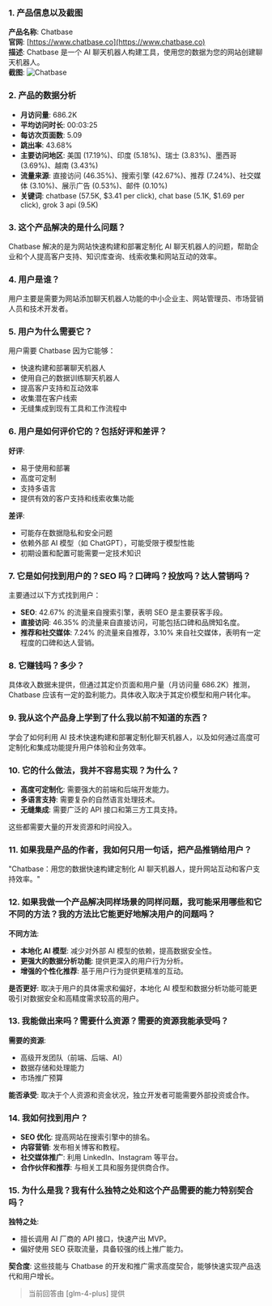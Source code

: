 ### 1. 产品信息以及截图

**产品名称**: Chatbase  
**官网**: [https://www.chatbase.co](https://www.chatbase.co)  
**描述**: Chatbase 是一个 AI 聊天机器人构建工具，使用您的数据为您的网站创建聊天机器人。  
**截图**: ![Chatbase](https://cdn-images.toolify.ai/image/13ab715f21759120e224fb5dd8402c23.jpeg)

### 2. 产品的数据分析

- **月访问量**: 686.2K
- **平均访问时长**: 00:03:25
- **每访次页面数**: 5.09
- **跳出率**: 43.68%
- **主要访问地区**: 美国 (17.19%)、印度 (5.18%)、瑞士 (3.83%)、墨西哥 (3.69%)、越南 (3.43%)
- **流量来源**: 直接访问 (46.35%)、搜索引擎 (42.67%)、推荐 (7.24%)、社交媒体 (3.10%)、展示广告 (0.53%)、邮件 (0.10%)
- **关键词**: chatbase (57.5K, $3.41 per click), chat base (5.1K, $1.69 per click), grok 3 api (9.5K)

### 3. 这个产品解决的是什么问题？

Chatbase 解决的是为网站快速构建和部署定制化 AI 聊天机器人的问题，帮助企业和个人提高客户支持、知识库查询、线索收集和网站互动的效率。

### 4. 用户是谁？

用户主要是需要为网站添加聊天机器人功能的中小企业主、网站管理员、市场营销人员和技术开发者。

### 5. 用户为什么需要它？

用户需要 Chatbase 因为它能够：
- 快速构建和部署聊天机器人
- 使用自己的数据训练聊天机器人
- 提高客户支持和互动效率
- 收集潜在客户线索
- 无缝集成到现有工具和工作流程中

### 6. 用户是如何评价它的？包括好评和差评？

**好评**:
- 易于使用和部署
- 高度可定制
- 支持多语言
- 提供有效的客户支持和线索收集功能

**差评**:
- 可能存在数据隐私和安全问题
- 依赖外部 AI 模型（如 ChatGPT），可能受限于模型性能
- 初期设置和配置可能需要一定技术知识

### 7. 它是如何找到用户的？SEO 吗？口碑吗？投放吗？达人营销吗？

主要通过以下方式找到用户：
- **SEO**: 42.67% 的流量来自搜索引擎，表明 SEO 是主要获客手段。
- **直接访问**: 46.35% 的流量来自直接访问，可能包括口碑和品牌知名度。
- **推荐和社交媒体**: 7.24% 的流量来自推荐，3.10% 来自社交媒体，表明有一定程度的口碑和达人营销。

### 8. 它赚钱吗？多少？

具体收入数据未提供，但通过其定价页面和用户量（月访问量 686.2K）推测，Chatbase 应该有一定的盈利能力。具体收入取决于其定价模型和用户转化率。

### 9. 我从这个产品身上学到了什么我以前不知道的东西？

学会了如何利用 AI 技术快速构建和部署定制化聊天机器人，以及如何通过高度可定制化和集成功能提升用户体验和业务效率。

### 10. 它的什么做法，我并不容易实现？为什么？

- **高度可定制化**: 需要强大的前端和后端开发能力。
- **多语言支持**: 需要复杂的自然语言处理技术。
- **无缝集成**: 需要广泛的 API 接口和第三方工具支持。

这些都需要大量的开发资源和时间投入。

### 11. 如果我是产品的作者，我如何只用一句话，把产品推销给用户？

"Chatbase：用您的数据快速构建定制化 AI 聊天机器人，提升网站互动和客户支持效率。"

### 12. 如果我做一个产品解决同样场景的同样问题，我可能采用哪些和它不同的方法？我的方法比它能更好地解决用户的问题吗？

**不同方法**:
- **本地化 AI 模型**: 减少对外部 AI 模型的依赖，提高数据安全性。
- **更强大的数据分析功能**: 提供更深入的用户行为分析。
- **增强的个性化推荐**: 基于用户行为提供更精准的互动。

**是否更好**:
取决于用户的具体需求和偏好，本地化 AI 模型和数据分析功能可能更吸引对数据安全和高精度需求较高的用户。

### 13. 我能做出来吗？需要什么资源？需要的资源我能承受吗？

**需要的资源**:
- 高级开发团队（前端、后端、AI）
- 数据存储和处理能力
- 市场推广预算

**能否承受**:
取决于个人资源和资金状况，独立开发者可能需要外部投资或合作。

### 14. 我如何找到用户？

- **SEO 优化**: 提高网站在搜索引擎中的排名。
- **内容营销**: 发布相关博客和教程。
- **社交媒体推广**: 利用 LinkedIn、Instagram 等平台。
- **合作伙伴和推荐**: 与相关工具和服务提供商合作。

### 15. 为什么是我？我有什么独特之处和这个产品需要的能力特别契合吗？

**独特之处**:
- 擅长调用 AI 厂商的 API 接口，快速产出 MVP。
- 偏好使用 SEO 获取流量，具备较强的线上推广能力。

**契合度**:
这些技能与 Chatbase 的开发和推广需求高度契合，能够快速实现产品迭代和用户增长。

> 当前回答由 [glm-4-plus] 提供